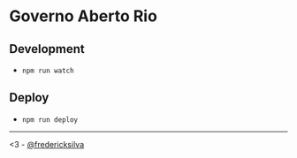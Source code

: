 # Governo Aberto Rio	

## Development

* `npm run watch`

## Deploy 

* `npm run deploy`



---
<3 - [@fredericksilva](https://github.com/fredericksilva)
